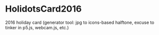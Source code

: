 # HolidotsCard2016
2016 holiday card (generator tool: jpg to icons-based halftone, excuse to tinker in p5.js, webcam.js, etc.)
